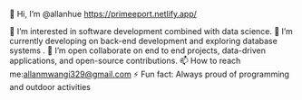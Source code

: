 

👋 Hi, I’m @allanhue   https://primeeport.netlify.app/

👀 I’m interested in software development combined with data science.
🌱 I’m currently developing on  back-end development and exploring database systems .
💞️ I’m open collaborate on end to end projects, data-driven applications, and open-source contributions.
📫 How to reach me:allanmwangi329@gmail.com
⚡ Fun fact: Always proud of programming and outdoor activities 
